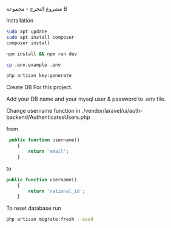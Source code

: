 مشروع التخرج - مجموعة B

Installation
```sh
sudo apt update
sudo apt install composer  
composer install

npm install && npm run dev

cp .env.example .env

php artisan key:generate
```
Create DB For this project.

Add your DB name and your mysql user & password to .env file.

Change username function in ./vendor/laravel/ui/auth-backend/AuthenticatesUsers.php

from 
```php
 public function username()
    {
        return 'email';
    }

```
to

```php
public function username()
    {
        return 'national_id';
    }

```
To reset database run
```sh
php artisan migrate:fresh --seed
```
